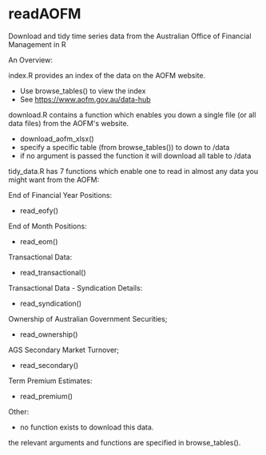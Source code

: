 # readAOFM
Download and tidy time series data from the Australian Office of Financial Management in R

An Overview:

index.R provides an index of the data on the AOFM website. 
- Use browse_tables() to view the index
- See https://www.aofm.gov.au/data-hub

download.R contains a function which enables you down a single file (or all data files) from the AOFM's website.
- download_aofm_xlsx()
- specify a specific table (from browse_tables()) to down to /data
- if no argument is passed the function it will download all table to /data

tidy_data.R has 7 functions which enable one to read in almost any data you might want from the AOFM:

End of Financial Year Positions:
- read_eofy()
  
End of Month Positions:
- read_eom()
  
Transactional Data:
- read_transactional()
  
Transactional Data - Syndication Details:
- read_syndication()
  
Ownership of Australian Government Securities;
- read_ownership()
  
AGS Secondary Market Turnover;
- read_secondary()
  
Term Premium Estimates:
- read_premium()
  
Other:
- no function exists to download this data.

the relevant arguments and functions are specified in browse_tables().

